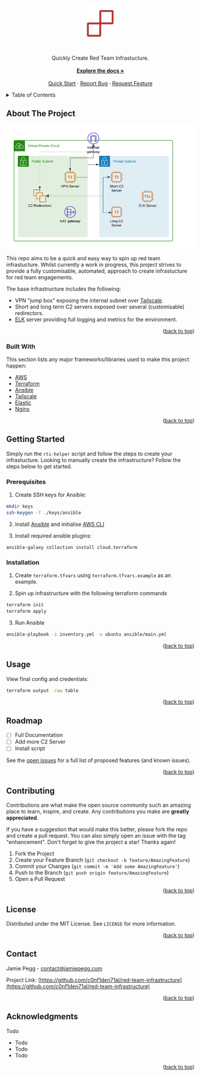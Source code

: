 <a name="readme-top"></a>

<!-- PROJECT LOGO -->
<div align="center">
  <a href="#">
    <img src="/logo.png" alt="Logo" width="100" height="100">
  </a>
  <br /><br />
  <p align="center">
    Quickly Create Red Team Infrastucture.
    <br /><br />
    <a href="#"><strong>Explore the docs »</strong></a>
    <br />
    <br />
    <a href="#getting-started">Quick Start</a>
    ·
    <a href="https://github.com/c0nf1den71al/red-team-infrastructure/issues">Report Bug</a>
    ·
    <a href="https://github.com/c0nf1den71al/red-team-infrastructure/issues">Request Feature</a>
  </p>
</div>



<!-- TABLE OF CONTENTS -->
<details>
  <summary>Table of Contents</summary>
  <ol>
    <li>
      <a href="#about-the-project">About The Project</a>
      <ul>
        <li><a href="#built-with">Built With</a></li>
      </ul>
    </li>
    <li>
      <a href="#getting-started">Getting Started</a>
      <ul>
        <li><a href="#prerequisites">Prerequisites</a></li>
        <li><a href="#installation">Installation</a></li>
      </ul>
    </li>
    <li><a href="#usage">Usage</a></li>
    <li><a href="#roadmap">Roadmap</a></li>
    <li><a href="#contributing">Contributing</a></li>
    <li><a href="#license">License</a></li>
    <li><a href="#contact">Contact</a></li>
    <li><a href="#acknowledgments">Acknowledgments</a></li>
  </ol>
</details>

<!-- ABOUT THE PROJECT -->
## About The Project
![Network Diagram](/network-diagram.png)

This repo aims to be a quick and easy way to spin up red team infrastucture. Whilst currently a work in progress, this project strives to provide a fully customisable, automated, approach to create infrastucture for red team engagements.

The base infrastructure includes the following:
* VPN "jump box" exposing the internal subnet over [Tailscale](https://tailscale.com/).
* Short and long term C2 servers exposed over several (customisable) redirectors.
* [ELK](https://www.elastic.co/elastic-stack/) server providing full logging and metrics for the environment.
<p align="right">(<a href="#readme-top">back to top</a>)</p>



### Built With

This section lists any major frameworks/libraries used to make this project happen:

* [AWS](https://aws.amazon.com)
* [Terraform](https://www.terraform.io)
* [Ansible](https://www.ansible.com)
* [Tailscale](https://tailscale.com)
* [Elastic](https://www.elastic.co/elastic-stack/)
* [Nginx](https://nginx.org/en/)

<p align="right">(<a href="#readme-top">back to top</a>)</p>


<a name="getting-started"></a>
<!-- GETTING STARTED -->
## Getting Started

Simply run the `rti-helper` script and follow the steps to create your infrastucture. Looking to manually create the infrastructure? Follow the steps below to get started.

### Prerequisites
1. Create SSH keys for Ansible:

```sh
mkdir keys
ssh-keygen -f ./keys/ansible
```

2. Install [Ansible](https://www.ansible.com) and initialise [AWS CLI](https://aws.amazon.com/cli/)

3. Install required ansible plugins:

```
ansible-galaxy collection install cloud.terraform
```

### Installation
1. Create `terraform.tfvars` using `terraform.tfvars.example` as an example.

2. Spin up infrastructure with the following terraform commands

```sh
terraform init
terraform apply
```

3. Run Ansible

```sh
ansible-playbook -i inventory.yml -u ubuntu ansible/main.yml
```

<p align="right">(<a href="#readme-top">back to top</a>)</p>


<!-- USAGE EXAMPLES -->
## Usage

View final config and credentials:

```sh
terraform output -raw table
```

<p align="right">(<a href="#readme-top">back to top</a>)</p>


<!-- ROADMAP -->
## Roadmap

- [ ] Full Documentation
- [ ] Add more C2 Server
- [ ] Install script

See the [open issues](https://github.com/c0nf1den71al/red-team-infrastructure/issues) for a full list of proposed features (and known issues).

<p align="right">(<a href="#readme-top">back to top</a>)</p>



<!-- CONTRIBUTING -->
## Contributing

Contributions are what make the open source community such an amazing place to learn, inspire, and create. Any contributions you make are **greatly appreciated**.

If you have a suggestion that would make this better, please fork the repo and create a pull request. You can also simply open an issue with the tag "enhancement".
Don't forget to give the project a star! Thanks again!

1. Fork the Project
2. Create your Feature Branch (`git checkout -b feature/AmazingFeature`)
3. Commit your Changes (`git commit -m 'Add some AmazingFeature'`)
4. Push to the Branch (`git push origin feature/AmazingFeature`)
5. Open a Pull Request

<p align="right">(<a href="#readme-top">back to top</a>)</p>



<!-- LICENSE -->
## License

Distributed under the MIT License. See `LICENSE` for more information.

<p align="right">(<a href="#readme-top">back to top</a>)</p>



<!-- CONTACT -->
## Contact

Jamie Pegg - contact@jamiepegg.com

Project Link: [https://github.com/c0nf1den71al/red-team-infrastructure](https://github.com/c0nf1den71al/red-team-infrastructure)

<p align="right">(<a href="#readme-top">back to top</a>)</p>



<!-- ACKNOWLEDGMENTS -->
## Acknowledgments

Todo

* Todo
* Todo
* Todo

<p align="right">(<a href="#readme-top">back to top</a>)</p>
